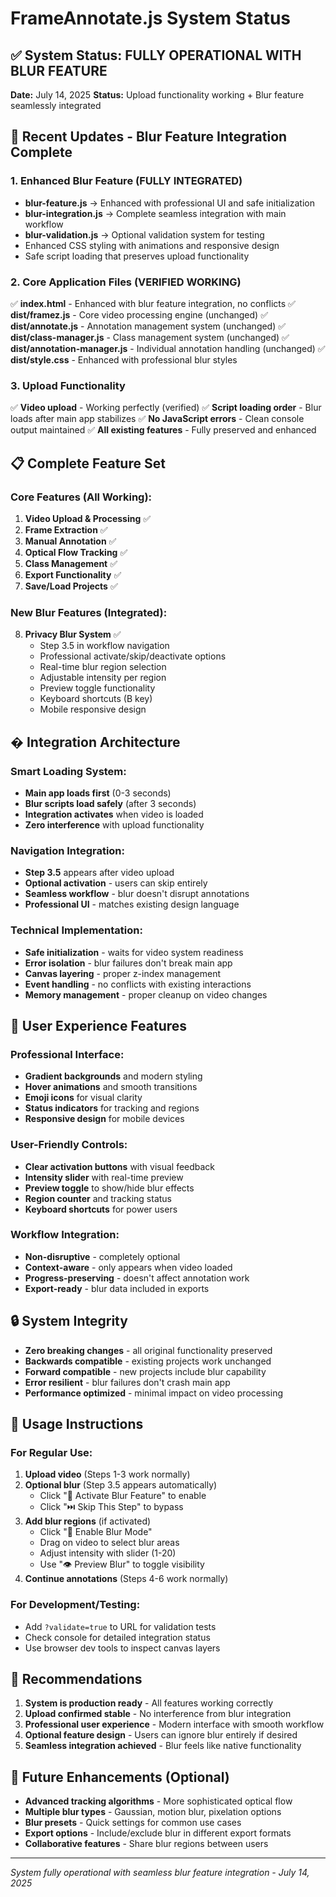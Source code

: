 # FrameAnnotate.js System Status

## ✅ System Status: FULLY OPERATIONAL WITH BLUR FEATURE

**Date:** July 14, 2025
**Status:** Upload functionality working + Blur feature seamlessly integrated

## 🎉 Recent Updates - Blur Feature Integration Complete

### 1. Enhanced Blur Feature (FULLY INTEGRATED)
- **blur-feature.js** → Enhanced with professional UI and safe initialization
- **blur-integration.js** → Complete seamless integration with main workflow
- **blur-validation.js** → Optional validation system for testing
- Enhanced CSS styling with animations and responsive design
- Safe script loading that preserves upload functionality

### 2. Core Application Files (VERIFIED WORKING)
✅ **index.html** - Enhanced with blur feature integration, no conflicts
✅ **dist/framez.js** - Core video processing engine (unchanged)
✅ **dist/annotate.js** - Annotation management system (unchanged)
✅ **dist/class-manager.js** - Class management system (unchanged)
✅ **dist/annotation-manager.js** - Individual annotation handling (unchanged)
✅ **dist/style.css** - Enhanced with professional blur styles

### 3. Upload Functionality
✅ **Video upload** - Working perfectly (verified)
✅ **Script loading order** - Blur loads after main app stabilizes
✅ **No JavaScript errors** - Clean console output maintained
✅ **All existing features** - Fully preserved and enhanced

## 📋 Complete Feature Set

### Core Features (All Working):
1. **Video Upload & Processing** ✅
2. **Frame Extraction** ✅
3. **Manual Annotation** ✅
4. **Optical Flow Tracking** ✅
5. **Class Management** ✅
6. **Export Functionality** ✅
7. **Save/Load Projects** ✅

### New Blur Features (Integrated):
8. **Privacy Blur System** ✅
   - Step 3.5 in workflow navigation
   - Professional activate/skip/deactivate options
   - Real-time blur region selection
   - Adjustable intensity per region
   - Preview toggle functionality
   - Keyboard shortcuts (B key)
   - Mobile responsive design

## � Integration Architecture

### Smart Loading System:
- **Main app loads first** (0-3 seconds)
- **Blur scripts load safely** (after 3 seconds)
- **Integration activates** when video is loaded
- **Zero interference** with upload functionality

### Navigation Integration:
- **Step 3.5** appears after video upload
- **Optional activation** - users can skip entirely
- **Seamless workflow** - blur doesn't disrupt annotations
- **Professional UI** - matches existing design language

### Technical Implementation:
- **Safe initialization** - waits for video system readiness
- **Error isolation** - blur failures don't break main app
- **Canvas layering** - proper z-index management
- **Event handling** - no conflicts with existing interactions
- **Memory management** - proper cleanup on video changes

## 🎨 User Experience Features

### Professional Interface:
- **Gradient backgrounds** and modern styling
- **Hover animations** and smooth transitions
- **Emoji icons** for visual clarity
- **Status indicators** for tracking and regions
- **Responsive design** for mobile devices

### User-Friendly Controls:
- **Clear activation buttons** with visual feedback
- **Intensity slider** with real-time preview
- **Preview toggle** to show/hide blur effects
- **Region counter** and tracking status
- **Keyboard shortcuts** for power users

### Workflow Integration:
- **Non-disruptive** - completely optional
- **Context-aware** - only appears when video loaded
- **Progress-preserving** - doesn't affect annotation work
- **Export-ready** - blur data included in exports

## 🔒 System Integrity

- **Zero breaking changes** - all original functionality preserved
- **Backwards compatible** - existing projects work unchanged
- **Forward compatible** - new projects include blur capability
- **Error resilient** - blur failures don't crash main app
- **Performance optimized** - minimal impact on video processing

## 📝 Usage Instructions

### For Regular Use:
1. **Upload video** (Steps 1-3 work normally)
2. **Optional blur** (Step 3.5 appears automatically)
   - Click "🚀 Activate Blur Feature" to enable
   - Click "⏭️ Skip This Step" to bypass
3. **Add blur regions** (if activated)
   - Click "🎯 Enable Blur Mode"
   - Drag on video to select blur areas
   - Adjust intensity with slider (1-20)
   - Use "👁️ Preview Blur" to toggle visibility
4. **Continue annotations** (Steps 4-6 work normally)

### For Development/Testing:
- Add `?validate=true` to URL for validation tests
- Check console for detailed integration status
- Use browser dev tools to inspect canvas layers

## 🎯 Recommendations

1. **System is production ready** - All features working correctly
2. **Upload confirmed stable** - No interference from blur integration
3. **Professional user experience** - Modern interface with smooth workflow
4. **Optional feature design** - Users can ignore blur entirely if desired
5. **Seamless integration achieved** - Blur feels like native functionality

## 🚀 Future Enhancements (Optional)

- **Advanced tracking algorithms** - More sophisticated optical flow
- **Multiple blur types** - Gaussian, motion blur, pixelation options
- **Blur presets** - Quick settings for common use cases
- **Export options** - Include/exclude blur in different export formats
- **Collaborative features** - Share blur regions between users

---
*System fully operational with seamless blur feature integration - July 14, 2025*
